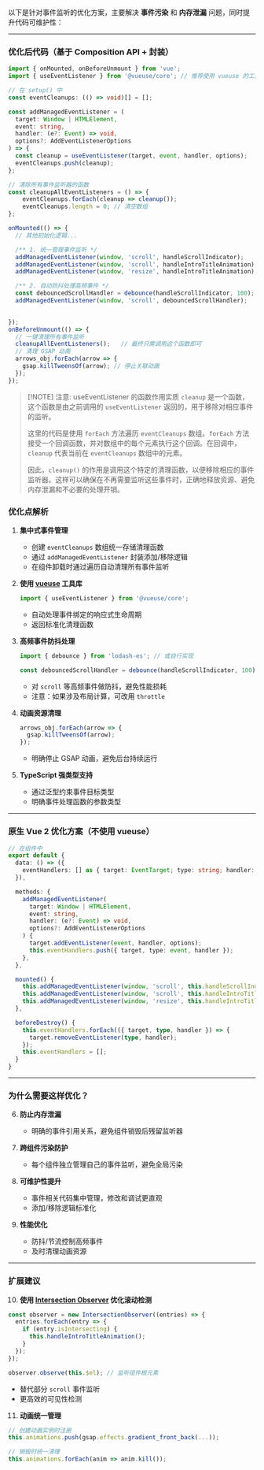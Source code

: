以下是针对事件监听的优化方案，主要解决 **事件污染** 和 **内存泄漏** 问题，同时提升代码可维护性：

---

### 优化后代码（基于 Composition API + 封装）
```typescript
import { onMounted, onBeforeUnmount } from 'vue';
import { useEventListener } from '@vueuse/core'; // 推荐使用 vueuse 的工具函数

// 在 setup() 中
const eventCleanups: (() => void)[] = [];

const addManagedEventListener = (
  target: Window | HTMLElement,
  event: string,
  handler: (e?: Event) => void,
  options?: AddEventListenerOptions
) => {
  const cleanup = useEventListener(target, event, handler, options);
  eventCleanups.push(cleanup);
};

// 清除所有事件监听器的函数 
const cleanupAllEventListeners = () => { 
	eventCleanups.forEach(cleanup => cleanup()); 
	eventCleanups.length = 0; // 清空数组 
};

onMounted(() => {
  // 其他初始化逻辑...

  /** 1. 统一管理事件监听 */
  addManagedEventListener(window, 'scroll', handleScrollIndicator);
  addManagedEventListener(window, 'scroll', handleIntroTitleAnimation);
  addManagedEventListener(window, 'resize', handleIntroTitleAnimation);

  /** 2. 自动防抖处理高频事件 */
  const debouncedScrollHandler = debounce(handleScrollIndicator, 100);
  addManagedEventListener(window, 'scroll', debouncedScrollHandler);

	
});
onBeforeUnmount(() => {
  // 一键清理所有事件监听
  cleanupAllEventListeners();   // 最终只需调用这个函数即可 
  // 清理 GSAP 动画
  arrows_obj.forEach(arrow => {
    gsap.killTweensOf(arrow); // 停止关联动画
  });
});
```

> [!NOTE] 注意: useEventListener 的函数作用实质
> `cleanup` 是一个函数，这个函数是由之前调用的 `useEventListener` 返回的，用于移除对相应事件的监听。 
> 
> 这里的代码是使用 `forEach` 方法遍历 `eventCleanups` 数组。`forEach` 方法接受一个回调函数，并对数组中的每个元素执行这个回调。在回调中，`cleanup` 代表当前在 `eventCleanups` 数组中的元素。
> 
> 因此，`cleanup()` 的作用是调用这个特定的清理函数，以便移除相应的事件监听器。这样可以确保在不再需要监听这些事件时，正确地释放资源、避免内存泄漏和不必要的处理开销。 


### 优化点解析

1. **集中式事件管理**
   - 创建 `eventCleanups` 数组统一存储清理函数
   - 通过 `addManagedEventListener` 封装添加/移除逻辑
   - 在组件卸载时通过遍历自动清理所有事件监听

2. **使用 [vueuse](https://vueuse.org/) 工具库**
   ```typescript
   import { useEventListener } from '@vueuse/core';
   ```
   - 自动处理事件绑定的响应式生命周期
   - 返回标准化清理函数

3. **高频事件防抖处理**
   ```typescript
   import { debounce } from 'lodash-es'; // 或自行实现

   const debouncedScrollHandler = debounce(handleScrollIndicator, 100);
   ```
   - 对 `scroll` 等高频事件做防抖，避免性能损耗
   - 注意：如果涉及布局计算，可改用 `throttle`

4. **动画资源清理**
   ```typescript
   arrows_obj.forEach(arrow => {
     gsap.killTweensOf(arrow);
   });
   ```
   - 明确停止 GSAP 动画，避免后台持续运行

5. **TypeScript 强类型支持**
   - 通过泛型约束事件目标类型
   - 明确事件处理函数的参数类型

---

### 原生 Vue 2 优化方案（不使用 vueuse）
```typescript
// 在组件中
export default {
  data: () => ({
    eventHandlers: [] as { target: EventTarget; type: string; handler: () => void }[],
  }),

  methods: {
    addManagedEventListener(
      target: Window | HTMLElement,
      event: string,
      handler: (e?: Event) => void,
      options?: AddEventListenerOptions
    ) {
      target.addEventListener(event, handler, options);
      this.eventHandlers.push({ target, type: event, handler });
    },
  },

  mounted() {
    this.addManagedEventListener(window, 'scroll', this.handleScrollIndicator);
    this.addManagedEventListener(window, 'scroll', this.handleIntroTitleAnimation);
    this.addManagedEventListener(window, 'resize', this.handleIntroTitleAnimation);
  },

  beforeDestroy() {
    this.eventHandlers.forEach(({ target, type, handler }) => {
      target.removeEventListener(type, handler);
    });
    this.eventHandlers = [];
  }
}
```

---

### 为什么需要这样优化？

6. **防止内存泄漏**
   - 明确的事件引用关系，避免组件销毁后残留监听器

7. **跨组件污染防护**
   - 每个组件独立管理自己的事件监听，避免全局污染

8. **可维护性提升**
   - 事件相关代码集中管理，修改和调试更直观
   - 添加/移除逻辑标准化

9. **性能优化**
   - 防抖/节流控制高频事件
   - 及时清理动画资源

---

### 扩展建议

10. **使用 [Intersection Observer](https://developer.mozilla.org/en-US/docs/Web/API/Intersection_Observer_API) 优化滚动检测**
   ```typescript
   const observer = new IntersectionObserver((entries) => {
     entries.forEach(entry => {
       if (entry.isIntersecting) {
         this.handleIntroTitleAnimation();
       }
     });
   });

   observer.observe(this.$el); // 监听组件根元素
   ```
   - 替代部分 `scroll` 事件监听
   - 更高效的可见性检测

11. **动画统一管理**
   ```typescript
   // 创建动画实例时注册
   this.animations.push(gsap.effects.gradient_front_back(...));

   // 销毁时统一清理
   this.animations.forEach(anim => anim.kill());
   ``` 